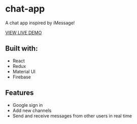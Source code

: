 # chat-app

A chat app inspired by iMessage!

[VIEW LIVE DEMO](https://chat-app-psi.vercel.app/)

## Built with:
- React
- Redux
- Material UI
- Firebase

## Features
- Google sign in
- Add new channels
- Send and receive messages from other users in real time
